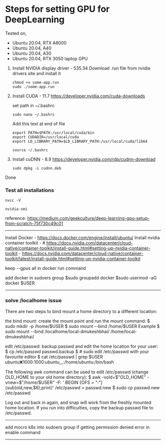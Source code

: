 # Steps for setting GPU for DeepLearning

Tested on,
- Ubuntu 20.04, RTX A6000  
- Ubuntu 20.04, A40  
- Ubuntu 20.04, A30
- Ubuntu 20.04, RTX 3050 laptop GPU

1. Install NVIDIA display driver - 535.34
	Download .run file from nvidia drivers site and install it

 	```
	chmod +x some-app.run
	sudo ./some-app.run
	```

2. Install CUDA - 11.7
	https://developer.nvidia.com/cuda-downloads
	
	set path in ~/.bashrc
	
	```
	sudo nano ~/.bashrc
	```

	Add this text at end of file
	```
	export PATH=$PATH:/usr/local/cuda/bin
	export CUDADIR=/usr/local/cuda
	export LD_LIBRARY_PATH=$LD_LIBRARY_PATH:/usr/local/cuda/lib64
	```
 
	```	
	source ~/.bashrc
	```

4. Install cuDNN - 8.9
	https://developer.nvidia.com/rdp/cudnn-download
	```
	sudo dpkg -i cudnn.deb
	```

Done

### Test all installations
```
nvcc -V
```
```
nvidia-smi
```

reference: https://medium.com/geekculture/deep-learning-gpu-setup-from-scratch-75f730c49c01

---

Install Docker - https://docs.docker.com/engine/install/ubuntu/
Install nvidia container toolkit - # https://docs.nvidia.com/datacenter/cloud-native/container-toolkit/install-guide.html#setting-up-nvidia-container-toolkit
								 - https://docs.nvidia.com/datacenter/cloud-native/container-toolkit/latest/install-guide.html#setting-up-nvidia-container-toolkit

keep --gpus all in docker run command

add docker in sudoers group
$sudo groupadd docker
$sudo usermod -aG docker $USER

---

### solve /localhome issue

There are two steps to bind mount a home directory to a different location:

the bind mount: create the mount point and run the mount command:
$ sudo mkdir -p /home/$USER
$ sudo mount --bind <original-home-location> /home/$USER
Example $  sudo mount --bind /localhome/local-dmukeshbhai/ /home/local-dmukeshbhai/

edit /etc/passwd: backup passwd and edit the home location for your user:
$ cp /etc/passwd passwd.backup
$ # sudo edit /etc/passwd with your favourite editor
$ cat /etc/passwd | grep $USER
  ubuntu:x:1000:1000:ubuntu,,,:/home/ubuntu:/bin/bash
  
The following awk command can be used to edit /etc/passwd (change OLD_HOME to your old home directory):
$ awk -vold=$"OLD_HOME" -vnew=$"/home/$USER" -F: ' BEGIN {OFS = ":"} \
  {sub(old,new,$6);print}' /etc/passwd > passwd.new
$ sudo cp passwd.new /etc/passwd

Log out and back in again, and snap will work from the freshly mounted home location. If you run into difficulties, copy the backup passwd file to /etc/passwd.

---

add mocro k8s into sudoers group if getting permission denied error in enable command

---
